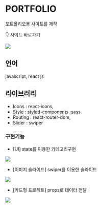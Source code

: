 # PORTFOLIO

포트폴리오용 사이트를 제작

👇 사이트 바로가기

[![](https://velog.velcdn.com/images/miogy/post/214e3367-77cc-4265-a081-275ec9ce8d8b/image.png)](https://miogy.netlify.app/)

## 언어

javascript, react js

## 라이브러리

- Icons : react-icons,
- Style : styled-components, sass
- Routing : react-router-dom,
- Slider : swiper

### 구현기능

- [UI] state를 이용한 카테고리구현 

![](https://user-images.githubusercontent.com/99234582/200175252-c82f050c-836c-4eb4-b085-111ce892d365.gif)

- [이미지 슬라이드] swiper를 이용한 슬라이드

![](https://user-images.githubusercontent.com/99234582/200175801-6f1c278a-1795-4afd-aa66-8151f0edda97.gif)

- [카드형 프로젝트] props로 데이터 전달 

![](https://velog.velcdn.com/images/miogy/post/545e1c97-8dde-4e34-a270-1d5c9a1ea554/image.gif)
